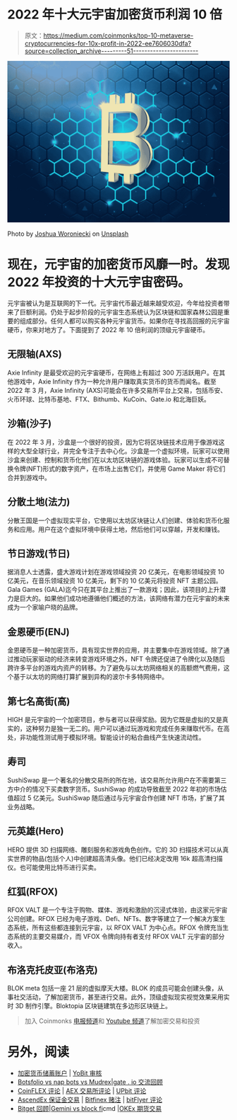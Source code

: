 # 2022 年十大元宇宙加密货币利润 10 倍

> 原文：<https://medium.com/coinmonks/top-10-metaverse-cryptocurrencies-for-10x-profit-in-2022-ee7606030dfa?source=collection_archive---------51----------------------->

![](img/b545d428fd261df5e962f9dce9bb5077.png)

Photo by [Joshua Woroniecki](https://unsplash.com/@joshua_j_woroniecki?utm_source=unsplash&utm_medium=referral&utm_content=creditCopyText) on [Unsplash](https://unsplash.com/s/photos/metaverse-crypto?utm_source=unsplash&utm_medium=referral&utm_content=creditCopyText)

# 现在，元宇宙的加密货币风靡一时。发现 2022 年投资的十大元宇宙密码。

元宇宙被认为是互联网的下一代。元宇宙代币最近越来越受欢迎，今年给投资者带来了巨额利润。仍处于起步阶段的元宇宙生态系统认为区块链和国家森林公园是重要的组成部分。任何人都可以购买各种元宇宙货币。如果你在寻找高回报的元宇宙硬币，你来对地方了。下面提到了 2022 年 10 倍利润的顶级元宇宙硬币。

## 无限轴(AXS)

Axie Infinity 是最受欢迎的元宇宙硬币，在网络上有超过 300 万活跃用户。在其他游戏中，Axie Infinity 作为一种允许用户赚取真实货币的货币而闻名。截至 2022 年 3 月，Axie Infinity (AXS)可能会在许多交易所平台上交易，包括币安、火币环球、比特币基地、FTX、Bithumb、KuCoin、Gate.io 和北海巨妖。

## 沙箱(沙子)

在 2022 年 3 月，沙盒是一个很好的投资，因为它将区块链技术应用于像游戏这样的大型全球行业，并完全专注于去中心化。沙盒是一个虚拟环境，玩家可以使用沙盒来创建、控制和货币化他们在以太坊区块链的游戏体验。玩家可以生成不可替换令牌(NFT)形式的数字资产，在市场上出售它们，并使用 Game Maker 将它们合并到游戏中。

## 分散土地(法力)

分散王国是一个虚拟现实平台，它使用以太坊区块链让人们创建、体验和货币化服务和应用。用户在这个虚拟环境中获得土地，然后他们可以穿越，开发和赚钱。

## 节日游戏(节日)

据消息人士透露，盛大游戏计划在游戏领域投资 20 亿美元，在电影领域投资 10 亿美元，在音乐领域投资 10 亿美元，剩下的 10 亿美元将投资 NFT 主题公园。Gala Games (GALA)迄今只在其平台上推出了一款游戏；因此，该项目的上升潜力是巨大的。如果他们成功地遵循他们概述的方法，该网络有潜力在元宇宙的未来成为一个家喻户晓的品牌。

## 金恩硬币(ENJ)

金恩硬币是一种加密货币，具有现实世界的应用，并主要集中在游戏领域。除了通过推动玩家驱动的经济来转变游戏环境之外，NFT 令牌还促进了令牌化以及随后跨许多平台的游戏内资产的转移。为了避免与以太坊网络相关的高额燃气费用，这个基于以太坊的网络打算扩展到异构的波尔卡多特网络中。

## 第七名高街(高)

HIGH 是元宇宙的一个加密项目，参与者可以获得奖励。因为它既是虚拟的又是真实的，这种努力是独一无二的。用户可以通过玩游戏和完成任务来赚取代币。在高处，非功能性测试用于模拟环境。智能设计的粘合曲线产生快速流动性。

## 寿司

SushiSwap 是一个著名的分散交易所的所在地，该交易所允许用户在不需要第三方中介的情况下买卖数字货币。SushiSwap 的成功导致截至 2022 年初的市场估值超过 5 亿美元。SushiSwap 随后通过与元宇宙合作创建 NFT 市场，扩展了其业务战略。

## 元英雄(Hero)

HERO 提供 3D 扫描网络、雕刻服务和游戏角色创作。它的 3D 扫描技术可以从真实世界的物品(包括个人)中创建超高清头像。他们已经决定改用 16k 超高清扫描仪。也可能使用比特币进行买卖。

## 红狐(RFOX)

RFOX VALT 是一个专注于购物、媒体、游戏和激励的沉浸式体验，由这家元宇宙公司创建。RFOX 已经为电子游戏、Defi、NFTs、数字等建立了一个解决方案生态系统，所有这些都连接到元宇宙，以 RFOX VALT 为中心点。RFOX 令牌充当生态系统的主要交易媒介，而 VFOX 令牌向持有者支付 RFOX VALT 元宇宙的部分收入。

## 布洛克托皮亚(布洛克)

BLOK meta 包括一座 21 层的虚拟摩天大楼。BLOK 的成员可能会创建头像，从事社交活动，了解加密货币，甚至进行交易。此外，顶级虚拟现实视觉效果采用实时 3D 制作引擎。Bloktopia 区块链建筑在多边形区块链上。

> 加入 Coinmonks [电报频道](https://t.me/coincodecap)和 [Youtube 频道](https://www.youtube.com/c/coinmonks/videos)了解加密交易和投资

# 另外，阅读

*   [加密货币储蓄账户](/coinmonks/cryptocurrency-savings-accounts-be3bc0feffbf) | [YoBit 审核](/coinmonks/yobit-review-175464162c62)
*   [Botsfolio vs nap bots vs Mudrex](/coinmonks/botsfolio-vs-napbots-vs-mudrex-c81344970c02)|[gate . io 交流回顾](/coinmonks/gate-io-exchange-review-61bf87b7078f)
*   [CoinFLEX 评论](https://coincodecap.com/coinflex-review) | [AEX 交易所评论](https://coincodecap.com/aex-exchange-review) | [UPbit 评论](https://coincodecap.com/upbit-review)
*   [AscendEx 保证金交易](https://coincodecap.com/ascendex-margin-trading) | [Bitfinex 赌注](https://coincodecap.com/bitfinex-staking) | [bitFlyer 评论](https://coincodecap.com/bitflyer-review)
*   [Bitget 回顾](https://coincodecap.com/bitget-review)|[Gemini vs block fi](https://coincodecap.com/gemini-vs-blockfi)cmd |[OKEx 期货交易](https://coincodecap.com/okex-futures-trading)